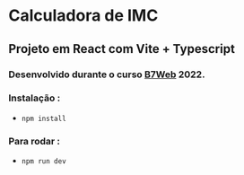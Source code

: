 # Calculadora de IMC
## Projeto em React com Vite + Typescript 
### Desenvolvido durante o curso [B7Web](https://alunos.b7web.com.br) 2022.

### Instalação :
- `npm install`

### Para rodar :
- `npm run dev`

#
<img src="readme-image.png" alt=""/>
